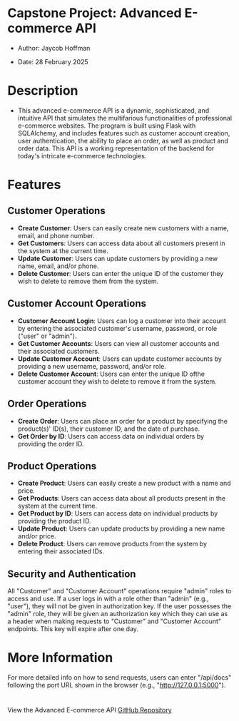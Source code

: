 # Capstone Project: Advanced E-commerce API

- Author: Jaycob Hoffman

- Date: 28 February 2025

# Description

- This advanced e-commerce API is a dynamic, sophisticated, and intuitive API that simulates the multifarious functionalities of professional e-commerce websites. The program is built using Flask with SQLAlchemy, and includes features such as customer account creation, user authentication, the ability to place an order, as well as product and order data. This API is a working representation of the backend for today's intricate e-commerce technologies.

# Features

## Customer Operations

- **Create Customer**: Users can easily create new customers with a name, email, and phone number.
- **Get Customers**: Users can access data about all customers present in the system at the current time.
- **Update Customer**: Users can update customers by providing a new name, email, and/or phone.
- **Delete Customer**: Users can enter the unique ID of the customer they wish to delete to remove them from the system.

## Customer Account Operations

- **Customer Account Login**: Users can log a customer into their account by entering the associated customer's username, password, or role ("user" or "admin").
- **Get Customer Accounts**: Users can view all customer accounts and their associated customers.
- **Update Customer Account**: Users can update customer accounts by providing a new username, password, and/or role.
- **Delete Customer Account**: Users can enter the unique ID ofthe customer account they wish to delete to remove it from the system.

## Order Operations

- **Create Order**: Users can place an order for a product by specifying the product(s)' ID(s), their customer ID, and the date of purchase.
- **Get Order by ID**: Users can access data on individual orders by providing the order ID.

## Product Operations

- **Create Product**: Users can easily create a new product with a name and price.
- **Get Products**: Users can access data about all products present in the system at the current time.
- **Get Product by ID**: Users can access data on individual products by providing the product ID.
- **Update Product**: Users can update products by providing a new name and/or price.
- **Delete Product**: Users can remove products from the system by entering their associated IDs.

## Security and Authentication

All "Customer" and "Customer Account" operations require "admin" roles to access and use. If a user logs in with a role other than "admin" (e.g., "user"), they will not be given in authorization key. If the user possesses the "admin" role, they will be given an authorization key which they can use as a header when making requests to "Customer" and "Customer Account" endpoints. This key will expire after one day.

# More Information

For more detailed info on how to send requests, users can enter "/api/docs" following the port URL shown in the browser (e.g., "http://127.0.0.1:5000").

#

View the Advanced E-commerce API [GitHub Repository](https://github.com/JaycobHoffman1/Capstone-Project-Advanced-E-Commerce-API)